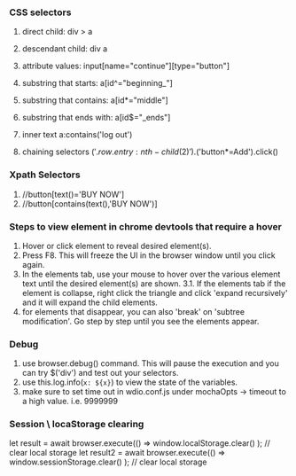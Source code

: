 ### CSS selectors
1. direct child:
div > a

2. descendant child:
div a

3. attribute values:
input[name="continue"][type="button"]

4. substring that starts:
a[id^="beginning_"]

5. substring that contains:
a[id*="middle"]

6. substring that ends with:
a[id$="_ends"]

7. inner text
a:contains('log out')

8. chaining selectors
$('.row .entry:nth-child(2)').$('button*=Add').click()

### Xpath Selectors
1. //button[text()='BUY NOW']
2. //button[contains(text(),'BUY NOW')]


### Steps to view element in chrome devtools that require a hover
1. Hover or click element to reveal desired element(s).
2. Press F8. This will freeze the UI in the browser window until you click again.
3. In the elements tab, use your mouse to hover over the various element text until the desired element(s) are shown.
3.1. If the elements tab if the element is collapse, right click the triangle and click 'expand recursively' and it will expand the child elements.
4. for elements that disappear, you can also 'break' on 'subtree modification'. Go step by step until you see the elements appear.

### Debug
1. use browser.debug() command. This will pause the execution and you can try $('div') and test out your selectors.
2. use this.log.info(`x: ${x}`) to view the state of the variables.
3. make sure to set time out in wdio.conf.js under mochaOpts -> timeout to a high value. i.e. 9999999

### Session \ locaStorage clearing
let result = await browser.execute(() => window.localStorage.clear()
); // clear local storage
let result2 = await browser.execute(() => window.sessionStorage.clear()
); // clear local storage
